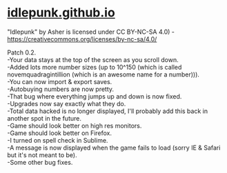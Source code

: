 # [idlepunk.github.io](https://idlepunk.github.io/)

"Idlepunk" by Asher is licensed under CC BY-NC-SA 4.0) - https://creativecommons.org/licenses/by-nc-sa/4.0/

Patch 0.2.  
-Your data stays at the top of the screen as you scroll down.  
-Added lots more number sizes (up to 10^150 (which is called novemquadragintillion (which is an awesome name for a number))).  
-You can now import & export saves.  
-Autobuying numbers are now pretty.  
-That bug where everything jumps up and down is now fixed.  
-Upgrades now say exactly what they do.  
-Total data hacked is no longer displayed, I'll probably add this back in another spot in the future.  
-Game should look better on high res monitors.  
-Game should look better on Firefox.  
-I turned on spell check in Sublime.  
-A message is now displayed when the game fails to load (sorry IE & Safari but it's not meant to be).  
-Some other bug fixes.  
